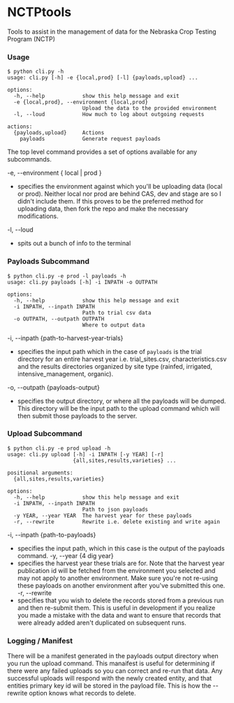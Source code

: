 # NCTPtools

Tools to assist in the management of data for the Nebraska Crop Testing Program (NCTP)

### Usage

```
$ python cli.py -h
usage: cli.py [-h] -e {local,prod} [-l] {payloads,upload} ...

options:
  -h, --help            show this help message and exit
  -e {local,prod}, --environment {local,prod}
                        Upload the data to the provided environment
  -l, --loud            How much to log about outgoing requests

actions:
  {payloads,upload}     Actions
    payloads            Generate request payloads
```

The top level command provides a set of options available for any subcommands. 

-e, --environment { local | prod }
- specifies the environment against which you'll be uploading data (local or prod). Neither local nor prod are behind CAS, dev and stage are so I didn't include them. If this proves to be the preferred method for uploading data, then fork the repo and make the necessary modifications.

-l, --loud
- spits out a bunch of info to the terminal

### Payloads Subcommand
```
$ python cli.py -e prod -l payloads -h
usage: cli.py payloads [-h] -i INPATH -o OUTPATH

options:
  -h, --help            show this help message and exit
  -i INPATH, --inpath INPATH
                        Path to trial csv data
  -o OUTPATH, --outpath OUTPATH
                        Where to output data
```

-i, --inpath {path-to-harvest-year-trials}
- specifies the input path which in the case of `payloads` is the trial directory for an entire harvest year i.e. trial_sites.csv, characteristics.csv and the results directories organized by site type (rainfed, irrigated, intensive_management, organic).

-o, --outpath {payloads-output}
- specifies the output directory, or where all the payloads will be dumped. This directory will be the input path to the upload command which will then submit those payloads to the server.

### Upload Subcommand
```
$ python cli.py -e prod upload -h
usage: cli.py upload [-h] -i INPATH [-y YEAR] [-r]
                     {all,sites,results,varieties} ...

positional arguments:
  {all,sites,results,varieties}

options:
  -h, --help            show this help message and exit
  -i INPATH, --inpath INPATH
                        Path to json payloads
  -y YEAR, --year YEAR  The harvest year for these payloads
  -r, --rewrite         Rewrite i.e. delete existing and write again
```

-i, --inpath {path-to-payloads}
- specifies the input path, which in this case is the output of the payloads command. 
-y, --year {4 dig year}
- specifies the harvest year these trials are for. Note that the harvest year publication id will be fetched from the environment you selected and may not apply to another environment. Make sure you're not re-using these payloads on another environment after you've submitted this one.
-r, --rewrite
- specifies that you wish to delete the records stored from a previous run and then re-submit them. This is useful in development if you realize you made a mistake with the data and want to ensure that records that were already added aren't duplicated on subsequent runs.


### Logging / Manifest

There will be a manifest generated in the payloads output directory when you run the upload command. This manaifest is useful for determining if there were any failed uploads so you can correct and re-run that data. Any successful uploads will respond with the newly created entity, and that entities primary key id will be stored in the payload file. This is how the --rewrite option knows what records to delete.


